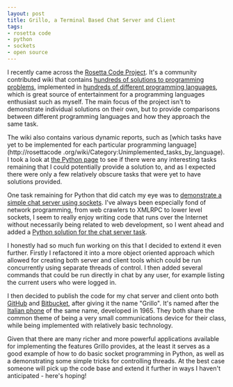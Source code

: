 ```yaml
--- 
layout: post
title: Grillo, a Terminal Based Chat Server and Client
tags: 
- rosetta code
- python
- sockets
- open source
---
```

I recently came across the [Rosetta Code Project](http://rosettacode.org/).
It's a community contributed wiki that contains [hundreds of solutions to
programming problems](http://rosettacode.org/wiki/Category:Programming_Tasks),
implemented in [hundreds of different programming
languages](http://rosettacode.org/wiki/Category:Programming_Languages), which
is great source of entertainment for a programming languages enthusiast such
as myself. The main focus of the project isn't to demonstrate individual
solutions on their own, but to provide comparisons between different
programming languages and how they approach the same task.

The wiki also contains various dynamic reports, such as [which tasks have yet
to be implemented for each particular programming language](http://rosettacode
.org/wiki/Category:Unimplemented_tasks_by_language). I took a look at [the
Python
page](http://rosettacode.org/wiki/Reports:Tasks_not_implemented_in_Python) to
see if there were any interesting tasks remaining that I could potentially
provide a solution to, and as I expected there were only a few relatively
obscure tasks that were yet to have solutions provided.

One task remaining for Python that did catch my eye was to [demonstrate a
simple chat server using sockets](http://rosettacode.org/wiki/Chat_server).
I've always been especially fond of network programming, from web crawlers to
XMLRPC to lower level sockets, I seem to really enjoy writing code that runs
over the Internet without necessarily being related to web development, so I
went ahead and added a [Python solution for the chat server
task](http://rosettacode.org/wiki/Chat_server#Python).

I honestly had so much fun working on this that I decided to extend it even
further. Firstly I refactored it into a more object oriented approach which
allowed for creating both server and client tools which could be run
concurrently using separate threads of control. I then added several commands
that could be run directly in chat by any user, for example listing the
current users who were logged in.

I then decided to publish the code for my chat server and client onto both
[GitHub](https://github.com/stephenmcd/grillo) and
[Bitbucket](https://bitbucket.org/stephenmcd/grillo), after giving it the name
"Grillo". It's named after the [Italian
phone](http://en.wikipedia.org/wiki/Grillo_telephone) of the same name,
developed in 1965. They both share the common theme of being a very small
communications device for their class, while being implemented with relatively
basic technology.

Given that there are many richer and more powerful applications available for
implementing the features Grillo provides, at the least it serves as a good
example of how to do basic socket programming in Python, as well as a
demonstrating some simple tricks for controlling threads. At the best case
someone will pick up the code base and extend it further in ways I haven't
anticipated - here's hoping!
